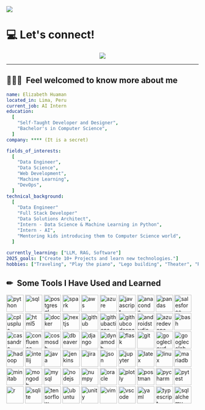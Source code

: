 <p align="left">
  <img src="https://capsule-render.vercel.app/api?type=waving&height=155&text=Making%20sense%20through%20data%20and%20code.%20&fontSize=30&fontAlign=65&fontAlignY=40&color=gradient&customColorList=14"/>
</p>

<h1 align="left">
  💻 Let's connect!
</h1>

<p align="center">
  <a href="https://img.shields.io/badge/LinkedIn-0077B5?style=for-the-badge&logo=linkedin&logoColor=white">
    <img src="https://www.linkedin.com/in/elizabeth-huaman-santillan/" />
  </a>

</p>

---

<h2> 👨🏻‍💻 &nbsp;Feel welcomed to know more about me</h2>

```yaml
name: Elizabeth Huaman
located_in: Lima, Peru
current_job: AI Intern
education:
  [
    "Self-Taught Developer and Designer",
    "Bachelor's in Computer Science",
  ]
company: **** (It is a secret)

fields_of_interests:
  [
    "Data Engineer",
    "Data Science",
    "Web Development",
    "Machine Learning",
    "DevOps",
  ]
technical_background:
  [
    "Data Engineer"
    "Full Stack Developer"
    "Data Solutions Architect",
    "Intern - Data Science & Machine Learning in Python",
    "Intern - AI",
    "Mentoring kids introducing them to Computer Science world",
  ]
  
currently_learning: ["LLM, RAG, Software"]
2025_goals: ["Create 10+ Projects and learn new technologies."]
hobbies: ["Traveling", "Play the piano", "Lego building", "Theater", "Reading"]
```
<h2> ✏ &nbsp;Some Tools I Have Used and Learned</h2>

<p align="left">

<img src="https://cdn.jsdelivr.net/gh/devicons/devicon@latest/icons/python/python-original-wordmark.svg" alt="python" width="45" height="45"/>
<img src="https://cdn.jsdelivr.net/gh/devicons/devicon@latest/icons/azuresqldatabase/azuresqldatabase-original.svg" alt="sql" width="45" height="45"/>
<img src="https://cdn.jsdelivr.net/gh/devicons/devicon@latest/icons/postgresql/postgresql-original-wordmark.svg" alt="postgresql" width="45" height="45"/>
<img src="https://cdn.jsdelivr.net/gh/devicons/devicon@latest/icons/apachespark/apachespark-original-wordmark.svg" alt="spark" width="45" height="45"/>
<img src="https://cdn.jsdelivr.net/gh/devicons/devicon@latest/icons/amazonwebservices/amazonwebservices-original-wordmark.svg" alt="aws" width="45" height="45"/>
<img src="https://cdn.jsdelivr.net/gh/devicons/devicon@latest/icons/azure/azure-original-wordmark.svg" alt="azure" width="45" height="45"/>
<img src="https://cdn.jsdelivr.net/gh/devicons/devicon@latest/icons/javascript/javascript-original.svg" alt="javascript" width="45" height="45"/>
<img src="https://cdn.jsdelivr.net/gh/devicons/devicon@latest/icons/anaconda/anaconda-original-wordmark.svg" alt="anaconda" width="45" height="45"/>
<img src="https://cdn.jsdelivr.net/gh/devicons/devicon@latest/icons/pandas/pandas-original-wordmark.svg" alt="pandas" width="45" height="45"/>
<img src="https://cdn.jsdelivr.net/gh/devicons/devicon@latest/icons/salesforce/salesforce-original.svg" alt="salesforce" width="45" height="45"/>
<img src="https://cdn.jsdelivr.net/gh/devicons/devicon@latest/icons/cplusplus/cplusplus-plain.svg" alt="cplusplus" width="45" height="45"/>
<img src="https://cdn.jsdelivr.net/gh/devicons/devicon@latest/icons/html5/html5-original-wordmark.svg" alt="html5" width="45" height="45"/>
<img src="https://cdn.jsdelivr.net/gh/devicons/devicon@latest/icons/docker/docker-original-wordmark.svg" alt="docker" width="45" height="45"/>
<img src="https://cdn.jsdelivr.net/gh/devicons/devicon@latest/icons/nextjs/nextjs-original-wordmark.svg" alt="nextjs" width="45" height="45"/>
<img src="https://cdn.jsdelivr.net/gh/devicons/devicon@latest/icons/github/github-original-wordmark.svg" alt="github" width="45" height="45"/>
<img src="https://cdn.jsdelivr.net/gh/devicons/devicon@latest/icons/githubactions/githubactions-original-wordmark.svg" alt="githubactions" width="45" height="45"/>
<img src="https://cdn.jsdelivr.net/gh/devicons/devicon@latest/icons/githubcodespaces/githubcodespaces-plain.svg" alt="githubcodespaces" width="45" height="45"/>


<img src="https://cdn.jsdelivr.net/gh/devicons/devicon@latest/icons/androidstudio/androidstudio-original.svg" alt="androidstudio" width="45" height="45"/>
<img src="https://cdn.jsdelivr.net/gh/devicons/devicon@latest/icons/azuredevops/azuredevops-original.svg" alt="azuredevops" width="45" height="45"/>
<img src="https://cdn.jsdelivr.net/gh/devicons/devicon@latest/icons/bash/bash-original.svg" alt="bash" width="45" height="45"/>

<img src="https://cdn.jsdelivr.net/gh/devicons/devicon@latest/icons/cassandra/cassandra-original-wordmark.svg" alt="cassandra" width="45" height="45"/>
<img src="https://cdn.jsdelivr.net/gh/devicons/devicon@latest/icons/confluence/confluence-original-wordmark.svg" alt="confluence" width="45" height="45"/>
<img src="https://cdn.jsdelivr.net/gh/devicons/devicon@latest/icons/cosmosdb/cosmosdb-original-wordmark.svg" alt="cosmosdb" width="45" height="45"/>
<img src="https://cdn.jsdelivr.net/gh/devicons/devicon@latest/icons/dbeaver/dbeaver-original.svg" alt="dbeaver" width="45" height="45"/>
<img src="https://cdn.jsdelivr.net/gh/devicons/devicon@latest/icons/django/django-plain-wordmark.svg" alt="django" width="45" height="45"/>
<img src="https://cdn.jsdelivr.net/gh/devicons/devicon@latest/icons/dynamodb/dynamodb-original.svg" alt="dynamodb" width="45" height="45"/>
<img src="https://cdn.jsdelivr.net/gh/devicons/devicon@latest/icons/flask/flask-original-wordmark.svg" alt="flask" width="45" height="45"/>

<img src="https://cdn.jsdelivr.net/gh/devicons/devicon@latest/icons/git/git-original-wordmark.svg" alt="git" width="45" height="45"/>
<img src="https://cdn.jsdelivr.net/gh/devicons/devicon@latest/icons/googlecloud/googlecloud-original-wordmark.svg" alt="googlecloud" width="45" height="45"/>
<img src="https://cdn.jsdelivr.net/gh/devicons/devicon@latest/icons/googlecolab/googlecolab-plain.svg" alt="googlecolab" width="45" height="45"/>
<img src="https://cdn.jsdelivr.net/gh/devicons/devicon@latest/icons/hadoop/hadoop-original-wordmark.svg" alt="hadoop" width="45" height="45"/>
<img src="https://cdn.jsdelivr.net/gh/devicons/devicon@latest/icons/intellij/intellij-original.svg" alt="intellij" width="45" height="45"/>
<img src="https://cdn.jsdelivr.net/gh/devicons/devicon@latest/icons/java/java-original-wordmark.svg" alt="java" width="45" height="45"/>
<img src="https://cdn.jsdelivr.net/gh/devicons/devicon@latest/icons/jenkins/jenkins-original.svg" alt="jenkins" width="45" height="45"/>

<img src="https://cdn.jsdelivr.net/gh/devicons/devicon@latest/icons/jira/jira-original-wordmark.svg" alt="jira" width="45" height="45"/>
<img src="https://cdn.jsdelivr.net/gh/devicons/devicon@latest/icons/json/json-plain.svg" alt="json" width="45" height="45"/>
<img src="https://cdn.jsdelivr.net/gh/devicons/devicon@latest/icons/jupyter/jupyter-original-wordmark.svg" alt="jupyter" width="45" height="45"/>
<img src="https://cdn.jsdelivr.net/gh/devicons/devicon@latest/icons/latex/latex-original.svg" alt="latex" width="45" height="45"/>
<img src="https://cdn.jsdelivr.net/gh/devicons/devicon@latest/icons/linux/linux-original.svg" alt="linux" width="45" height="45"/>

<img src="https://cdn.jsdelivr.net/gh/devicons/devicon@latest/icons/mariadb/mariadb-original-wordmark.svg" alt="mariadb" width="45" height="45"/>
<img src="https://cdn.jsdelivr.net/gh/devicons/devicon@latest/icons/minitab/minitab-plain.svg" alt="minitab" width="45" height="45"/>
<img src="https://cdn.jsdelivr.net/gh/devicons/devicon@latest/icons/mongodb/mongodb-original-wordmark.svg" alt="mongodb" width="45" height="45"/>
<img src="https://cdn.jsdelivr.net/gh/devicons/devicon@latest/icons/mysql/mysql-original-wordmark.svg" alt="mysql" width="45" height="45"/>
<img src="https://cdn.jsdelivr.net/gh/devicons/devicon@latest/icons/nodejs/nodejs-original-wordmark.svg" alt="nodejs" width="45" height="45"/>
<img src="https://cdn.jsdelivr.net/gh/devicons/devicon@latest/icons/numpy/numpy-original-wordmark.svg" alt="numpy" width="45" height="45"/>


<img src="https://cdn.jsdelivr.net/gh/devicons/devicon@latest/icons/oracle/oracle-original.svg" alt="oracle" width="45" height="45"/>
<img src="https://cdn.jsdelivr.net/gh/devicons/devicon@latest/icons/plotly/plotly-original-wordmark.svg" alt="plotly" width="45" height="45"/>
<img src="https://cdn.jsdelivr.net/gh/devicons/devicon@latest/icons/postman/postman-original.svg" alt="postman" width="45" height="45"/>
<img src="https://cdn.jsdelivr.net/gh/devicons/devicon@latest/icons/pycharm/pycharm-original.svg" alt="pycharm" width="45" height="45"/>
<img src="https://cdn.jsdelivr.net/gh/devicons/devicon@latest/icons/pytest/pytest-original-wordmark.svg" alt="pytest" width="45" height="45"/>
<img src="https://cdn.jsdelivr.net/gh/devicons/devicon@latest/icons/r/r-original.svg" alt="r" width="45" height="45"/>
<img src="https://cdn.jsdelivr.net/gh/devicons/devicon@latest/icons/sqlite/sqlite-original-wordmark.svg" alt="sqlite" width="45" height="45"/>

<img src="https://cdn.jsdelivr.net/gh/devicons/devicon@latest/icons/tensorflow/tensorflow-original-wordmark.svg" alt="tensorflow" width="45" height="45"/>
<img src="https://cdn.jsdelivr.net/gh/devicons/devicon@latest/icons/ubuntu/ubuntu-original-wordmark.svg" alt="ubuntu" width="45" height="45"/>
<img src="https://cdn.jsdelivr.net/gh/devicons/devicon@latest/icons/unity/unity-original-wordmark.svg" alt="unity" width="45" height="45"/>
<img src="https://cdn.jsdelivr.net/gh/devicons/devicon@latest/icons/vim/vim-original.svg" alt="vim" width="45" height="45"/>
<img src="https://cdn.jsdelivr.net/gh/devicons/devicon@latest/icons/vscode/vscode-original-wordmark.svg" alt="vscode" width="45" height="45"/>
<img src="https://cdn.jsdelivr.net/gh/devicons/devicon@latest/icons/yaml/yaml-plain.svg" alt="yaml" width="45" height="45"/>
<img src="https://cdn.jsdelivr.net/gh/devicons/devicon@latest/icons/typescript/typescript-original.svg" alt="typescript" width="45" height="45"/>
<img src="https://cdn.jsdelivr.net/gh/devicons/devicon@latest/icons/sqlalchemy/sqlalchemy-original-wordmark.svg" alt="sqlalchemy" width="45" height="45"/>
